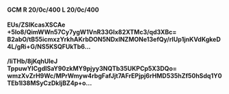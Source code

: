 #### GCM R 20/0c/400 L 20/0c/400
**EUs/ZSlKcasXSCAe**<br/>**+5lo8/QimWWn57Cy7ygW1VnR33GIx82XTMc3/qd3XBc=**<br/>**B2abO/tB55icmxzYrkhAKrbDON5NDxlNZMONe13efQy/rIUp1jnKVdKgkeD4L/gRi+G/NS5KSQFUkTb6...**<br/><br/>
**/liTHb/8jKqhUleJ**<br/>**TppuwYICgdlSaY90zkMY9pjyy3NQTb35UKPCp5X3DQo=**<br/>**wmzXvZrH9Wc/MPrWmyw4rbgFafJjt7AFrEPjpj6rHMD535hZf50hSdq1Y0TEb1l38MSyCzDkIjBZ4p+o...**